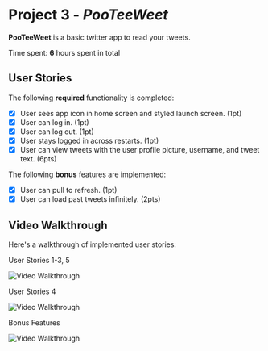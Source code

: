 # Project 3 - *PooTeeWeet*

**PooTeeWeet** is a basic twitter app to read your tweets.

Time spent: **6** hours spent in total

## User Stories

The following **required** functionality is completed:

- [x] User sees app icon in home screen and styled launch screen. (1pt)
- [x] User can log in. (1pt)
- [x] User can log out. (1pt)
- [x] User stays logged in across restarts. (1pt)
- [x] User can view tweets with the user profile picture, username, and tweet text. (6pts)

The following **bonus** features are implemented:

- [x] User can pull to refresh. (1pt)
- [x] User can load past tweets infinitely. (2pts)

## Video Walkthrough

Here's a walkthrough of implemented user stories:

User Stories 1-3, 5

<img src='https://i.imgur.com/EompGhy.gif' title='Video Walkthrough' width='' alt='Video Walkthrough' />

User Stories 4

<img src='https://i.imgur.com/pJLMe4C.gif' title='Video Walkthrough' width='' alt='Video Walkthrough' />

Bonus Features

<img src='https://i.imgur.com/FeeCExF.gif' title='Video Walkthrough' width='' alt='Video Walkthrough' />



